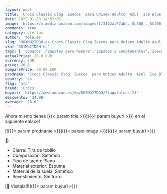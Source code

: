 ```yaml
---
layout: post
title: 'Crocs Classic Clog  Zuecos  para Unisex Adulto  Azul  Ice Blue   36/37 EU'
date: 2022-01-29 14:52:02
image: 'https://m.media-amazon.com/images/I/31G2alP7aNL._SL500_._SL400_.jpg'
comments: true
category: ofertas
author: 'tole.es'
slug: 'B01MU2TDQH-es Crocs Classic Clog Zuecos para Unisex Adulto Azul Ice Blue...'
sku: 'B01MU2TDQH-es'
tags: [ 'Zapatos','Zapatos para hombre','Zapatos y complementos','Zuecos y mules para hombre','crocs','zuecos', ]
actualPrice: 26.0 EUR
currency: EUR
price: 26.0
comparePrice: 39.99 EUR
prodname: 'Crocs Classic Clog  Zuecos  para Unisex Adulto  Azul  Ice Blue   36/37 EU'
country: 'es'
flag: '🇪🇸'
brand: 'Crocs'
buyurl: 'https://www.amazon.es/dp/B01MU2TDQH/?tag=tolees-21'
descuento: '34.98'
average: '26.0'
---
```


Ahora mismo tienes [{{< param title >}}]({{< param buyurl >}}) en el siguiente enlace!

[![{{< param prodname >}}]({{< param image >}})]({{< param buyurl >}})

🔎:

- Cierre: Tira de tobillo
- Composición: Sintético
- Tipo de tacón: Plano
- Material exterior: Espuma
- Material de la suela: Sintético
- Revestimiento: Sin forro

[🛒 Visítala!!!]({{< param buyurl >}})
